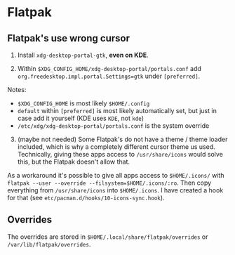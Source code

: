 # Flatpak

## Flatpak's use wrong cursor

1. Install `xdg-desktop-portal-gtk`, **even on KDE**.

2. Within `$XDG_CONFIG_HOME/xdg-desktop-portal/portals.conf` add `org.freedesktop.impl.portal.Settings=gtk` under `[preferred]`.

Notes:

- `$XDG_CONFIG_HOME` is most likely `$HOME/.config`
- `default` within `[preferred]` is most likely automatically set, but just in case add it yourself (KDE uses `KDE`, not `kde`)
- `/etc/xdg/xdg-desktop-portal/portals.conf` is the system override

3. (maybe not needed) Some Flatpak's do not have a theme / theme loader included, which is why a completely different cursor theme us used. Technically, giving these apps access to `/usr/share/icons` would solve this, but the Flatpak doesn't allow that.

As a workaround it's possible to give all apps access to `$HOME/.icons/` with `flatpak --user --override --filsystem=$HOME/.icons/:ro`. Then copy everything from `/usr/share/icons` into `$HOME/.icons`. I have created a hook for that (see `etc/pacman.d/hooks/10-icons-sync.hook`).

## Overrides

The overrides are stored in `$HOME/.local/share/flatpak/overrides` or `/var/lib/flatpak/overrides`.
